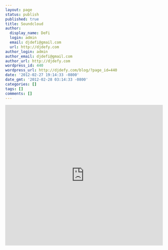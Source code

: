 ```yaml
---
layout: page
status: publish
published: true
title: Soundcloud
author:
  display_name: DeFi
  login: admin
  email: djdefi@gmail.com
  url: http://djdefy.com
author_login: admin
author_email: djdefi@gmail.com
author_url: http://djdefy.com
wordpress_id: 440
wordpress_url: http://djdefy.com/blog/?page_id=440
date: '2012-02-27 19:14:33 -0800'
date_gmt: '2012-02-28 03:14:33 -0800'
categories: []
tags: []
comments: []
---
```

<p><iframe width="100%" height="450" scrolling="no" frameborder="no" src="https:&#47;&#47;w.soundcloud.com&#47;player&#47;?url=https%3A&#47;&#47;api.soundcloud.com&#47;users&#47;853007&amp;color=ff5500&amp;auto_play=false&amp;hide_related=false&amp;show_artwork=true"><&#47;iframe></p>
